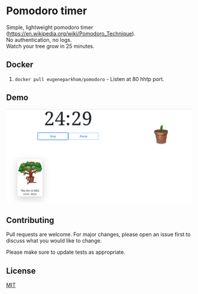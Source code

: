 # Pomodoro timer

Simple, lightweight pomodoro timer (<https://en.wikipedia.org/wiki/Pomodoro_Technique>).<br> No authentication, no logs. <br> Watch your tree grow in 25 minutes.

## Docker

1. `docker pull eugeneparkhom/pomodoro` - Listen at 80 hhtp port.

## Demo

![demo image](https://github.com/la-strole/pomodoro_timer/blob/main/image.png)

## Contributing

Pull requests are welcome. For major changes, please open an issue first to discuss what you would like to change.

Please make sure to update tests as appropriate.

## License

[MIT](https://choosealicense.com/licenses/mit/)
